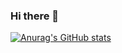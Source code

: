 ### Hi there 👋

[![Anurag's GitHub stats](https://github-readme-stats.vercel.app/api?username=VerumQuark&count_private=true&theme=radical)](https://github.com/anuraghazra/github-readme-stats)

<!--
**VerumQuark/VerumQuark** is a ✨ _special_ ✨ repository because its `README.md` (this file) appears on your GitHub profile.

Here are some ideas to get you started:

- 🔭 I’m currently working on ...
- 🌱 I’m currently learning ...
- 👯 I’m looking to collaborate on ...
- 🤔 I’m looking for help with ...
- 💬 Ask me about ...
- 📫 How to reach me: ...
- 😄 Pronouns: ...
- ⚡ Fun fact: ...
-->
